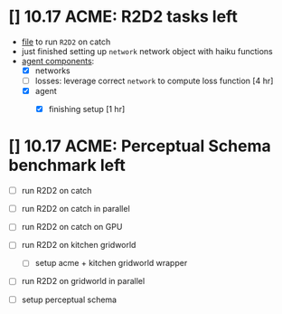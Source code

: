 # [] 10.17 ACME: R2D2 tasks left
- [file](https://github.com/wcarvalho/rljax/blob/main/projects/starter/r2d2_bsuite.py) to run `R2D2` on catch
- just finished setting up `network` network object with haiku functions
- [agent components](https://github.com/wcarvalho/rljax/tree/main/agents/r2d2):
	- [x] networks
	- [ ] losses: leverage correct `network` to compute loss function [4 hr]
	- [x] agent
		- [x] finishing setup [1 hr]


# [] 10.17 ACME: Perceptual Schema benchmark left
- [ ] run R2D2 on catch
- [ ] run R2D2 on catch in parallel
- [ ] run R2D2 on catch on GPU
- [ ] run R2D2 on kitchen gridworld
	- [ ] setup acme + kitchen gridworld wrapper
- [ ] run R2D2 on gridworld in parallel
- [ ] setup perceptual schema


